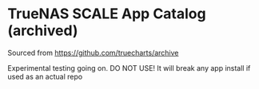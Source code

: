 # TrueNAS SCALE App Catalog (archived)

Sourced from https://github.com/truecharts/archive


Experimental testing going on. DO NOT USE! It will break any app install if used as an actual repo
